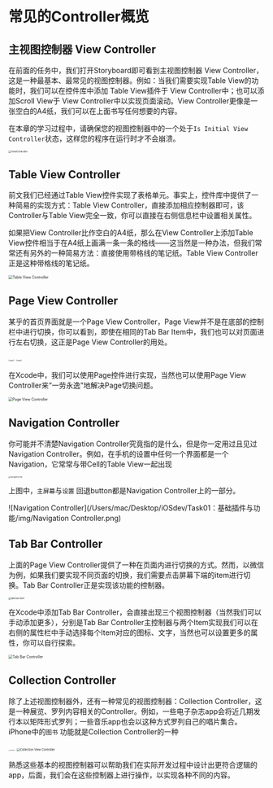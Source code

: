 # 常见的Controller概览



## 主视图控制器 View Controller

在前面的任务中，我们打开Storyboard即可看到主视图控制器 View Controller，这是一种最基本、最常见的视图控制器。例如：当我们需要实现Table View的功能时，我们可以在控件库中添加 Table View插件于 View Controller中；也可以添加Scroll View于 View Controller中以实现页面滚动。View Controller更像是一张空白的A4纸，我们可以在上面书写任何想要的内容。

在本章的学习过程中，请确保您的视图控制器中的一个处于`Is Initial View Controller`状态，这样您的程序在运行时才不会崩溃。

<img src="/Users/mac/Desktop/iOSdev/Task01：基础插件与功能/img/ViewController.png" alt="ViewController" style="zoom: 33%;" />



## Table View Controller

前文我们已经通过Table View控件实现了表格单元。事实上，控件库中提供了一种简易的实现方式：Table View Controller，直接添加相应控制器即可，该Controller与Table View完全一致，你可以直接在右侧信息栏中设置相关属性。

如果把View Controller比作空白的A4纸，那么在View Controller上添加Table View控件相当于在A4纸上画满一条一条的格线——这当然是一种办法，但我们常常还有另外的一种简易方法：直接使用带格线的笔记纸。Table View Controller正是这种带格线的笔记纸。

<img src="/Users/mac/Desktop/iOSdev/Task01：基础插件与功能/img/Table View Controller.png" alt="Table View Controller" style="zoom: 50%;" />



## Page View Controller

某乎的首页界面就是一个Page View Controller，Page View并不是在底部的控制栏中进行切换，你可以看到，即使在相同的Tab Bar Item中，我们也可以对页面进行左右切换，这正是Page View Controller的用处。

<img src="/Users/mac/Desktop/iOSdev/Task01：基础插件与功能/img/page1.PNG" alt="page1" style="zoom: 20%;" />                             <img src="/Users/mac/Desktop/iOSdev/Task01：基础插件与功能/img/page2.PNG" alt="page2" style="zoom:20%;" />

在Xcode中，我们可以使用Page控件进行实现，当然也可以使用Page View Controller来“一劳永逸”地解决Page切换问题。

<img src="/Users/mac/Desktop/iOSdev/Task01：基础插件与功能/img/Page View Controller.png" alt="Page View Controller" style="zoom:50%;" />

## Navigation Controller

你可能并不清楚Navigation Controller究竟指的是什么，但是你一定用过且见过Navigation Controller。例如，在手机的设置中任何一个界面都是一个Navigation，它常常与带Cell的Table View一起出现

<img src="/Users/mac/Desktop/iOSdev/Task01：基础插件与功能/img/navigation bar.PNG" alt="navigation bar" style="zoom: 25%;" />

上图中，`主屏幕`与`设置` 回退button都是Navigation Controller上的一部分。

![Navigation Controller](/Users/mac/Desktop/iOSdev/Task01：基础插件与功能/img/Navigation Controller.png)

## Tab Bar Controller

上面的Page View Controller提供了一种在页面内进行切换的方式。然而，以微信为例，如果我们要实现不同页面的切换，我们需要点击屏幕下端的item进行切换。Tab Bar Controller正是实现该功能的控制器。

<img src="/Users/mac/Desktop/iOSdev/Task01：基础插件与功能/img/tab bar item.jpg" alt="tab bar item" style="zoom: 33%;" />

在Xcode中添加Tab Bar Controller，会直接出现三个视图控制器（当然我们可以手动添加更多），分别是Tab Bar Controller主控制器与两个Item实现我们可以在右侧的属性栏中手动选择每个Item对应的图标、文字，当然也可以设置更多的属性，你可以自行探索。

<img src="/Users/mac/Desktop/iOSdev/Task01：基础插件与功能/img/Tab Bar Controller.png" alt="Tab Bar Controller" style="zoom:50%;" />

## Collection Controller

除了上述视图控制器外，还有一种常见的视图控制器：Collection Controller，这是一种展览、罗列内容相关的Controller。例如，一些电子杂志app会将近几期发行本以矩阵形式罗列；一些音乐app也会以这种方式罗列自己的唱片集合。iPhone中的`图书` 功能就是Collection Controller的一种

<img src="/Users/mac/Desktop/iOSdev/Task01：基础插件与功能/img/Collection.PNG" alt="Collection" style="zoom: 15%;" />                                       <img src="/Users/mac/Desktop/iOSdev/Task01：基础插件与功能/img/Collection View Controller.png" alt="Collection View Controller" style="zoom: 40%;" />

熟悉这些基本的视图控制器可以帮助我们在实际开发过程中设计出更符合逻辑的app，后面，我们会在这些控制器上进行操作，以实现各种不同的内容。